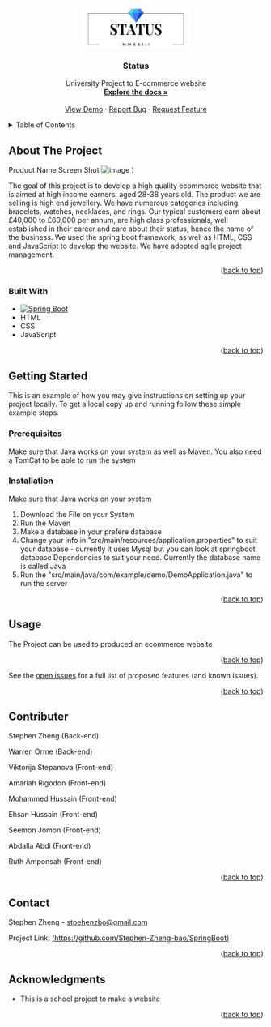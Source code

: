 <!-- Improved compatibility of back to top link: See: https://github.com/othneildrew/Best-README-Template/pull/73 -->
<a name="readme-top"></a>
<!--
*** Thanks for checking out the Best-README-Template. If you have a suggestion
*** that would make this better, please fork the repo and create a pull request
*** or simply open an issue with the tag "enhancement".
*** Don't forget to give the project a star!
*** Thanks again! Now go create something AMAZING! :D
-->



<!-- PROJECT SHIELDS -->
<!--
*** I'm using markdown "reference style" links for readability.
*** Reference links are enclosed in brackets [ ] instead of parentheses ( ).
*** See the bottom of this document for the declaration of the reference variables
*** for contributors-url, forks-url, etc. This is an optional, concise syntax you may use.
*** https://www.markdownguide.org/basic-syntax/#reference-style-links
-->




<!-- PROJECT LOGO -->
<br />
<div align="center">
  <a href="https://github.com/Stephen-Zheng-bao/SpringBoot">
    <img src="src/main/resources/static/images/statusLOGO.png" alt="Logo" width="210" height="80">
  </a>

<h3 align="center">Status</h3>

  <p align="center">
    University Project to E-commerce website
    <br />
    <a href="https://github.com/Stephen-Zheng-bao/SpringBoot"><strong>Explore the docs »</strong></a>
    <br />
    <br />
    <a href="https://github.com/Stephen-Zheng-bao/SpringBoot">View Demo</a>
    ·
    <a href="https://github.com/Stephen-Zheng-bao/SpringBoot">Report Bug</a>
    ·
    <a href="https://github.com/Stephen-Zheng-bao/SpringBoot">Request Feature</a>
  </p>
</div>



<!-- TABLE OF CONTENTS -->
<details>
  <summary>Table of Contents</summary>
  <ol>
    <li>
      <a href="#about-the-project">About The Project</a>
      <ul>
        <li><a href="#built-with">Built With</a></li>
      </ul>
    </li>
    <li>
      <a href="#getting-started">Getting Started</a>
      <ul>
        <li><a href="#prerequisites">Prerequisites</a></li>
        <li><a href="#installation">Installation</a></li>
      </ul>
    </li>
    <li><a href="#usage">Usage</a></li>
    <li><a href="#roadmap">Roadmap</a></li>
    <li><a href="#contributing">Contributing</a></li>
    <li><a href="#license">License</a></li>
    <li><a href="#contact">Contact</a></li>
    <li><a href="#acknowledgments">Acknowledgments</a></li>
  </ol>
</details>



<!-- ABOUT THE PROJECT -->
## About The Project

Product Name Screen Shot ![image](https://user-images.githubusercontent.com/92441599/229350384-93eaad85-4af7-4daa-9b0a-fad85d91ad7b.png)
)

The goal of this project is to develop a high quality ecommerce website that is aimed at high income earners, aged 28-38 years old. The product we are selling is high end jewellery. We have numerous categories including bracelets, watches, necklaces, and rings. Our typical customers earn about £40,000 to £60,000 per annum, are high class professionals, well established in their career and care about their status, hence the name of the business. We used the spring boot framework, as well as HTML, CSS and JavaScript to develop the website. We have adopted agile project management.

<p align="right">(<a href="#readme-top">back to top</a>)</p>



### Built With

* [![Spring Boot][Spring.js]][Spring-url]
* HTML
* CSS
* JavaScript

<p align="right">(<a href="#readme-top">back to top</a>)</p>



<!-- GETTING STARTED -->
## Getting Started

This is an example of how you may give instructions on setting up your project locally.
To get a local copy up and running follow these simple example steps.

### Prerequisites

Make sure that Java works on your system as well as Maven. You also need a TomCat to be able to run the system

### Installation

Make sure that Java works on your system

1. Download the File on your System
2. Run the Maven
3. Make a database in your prefere database
3. Change your info in "src/main/resources/application.properties" to suit your database - currently it uses Mysql but you can look at springboot database Dependencies to suit your need. Currently the database name is called Java
4. Run the "src/main/java/com/example/demo/DemoApplication.java" to run the server

<p align="right">(<a href="#readme-top">back to top</a>)</p>



<!-- USAGE EXAMPLES -->
## Usage

The Project can be used to produced an ecommerce website

<p align="right">(<a href="#readme-top">back to top</a>)</p>




See the [open issues](https://github.com/github_username/repo_name/issues) for a full list of proposed features (and known issues).

<p align="right">(<a href="#readme-top">back to top</a>)</p>



<!-- CONTRIBUTER -->
## Contributer

Stephen Zheng (Back-end)

Warren Orme (Back-end) 

Viktorija Stepanova (Front-end) 

Amariah Rigodon (Front-end) 

Mohammed Hussain (Front-end) 

Ehsan Hussain (Front-end)

Seemon Jomon (Front-end)

Abdalla Abdi (Front-end)

Ruth Amponsah (Front-end)


<p align="right">(<a href="#readme-top">back to top</a>)</p>





<!-- CONTACT -->
## Contact

Stephen Zheng - stpehenzbo@gmail.com

Project Link: [(https://github.com/Stephen-Zheng-bao/SpringBoot)]([https://github.com/Stephen-Zheng-bao/SpringBoot])

<p align="right">(<a href="#readme-top">back to top</a>)</p>



<!-- ACKNOWLEDGMENTS -->
## Acknowledgments

* This is a school project to make a website

<p align="right">(<a href="#readme-top">back to top</a>)</p>



<!-- MARKDOWN LINKS & IMAGES -->
<!-- https://www.markdownguide.org/basic-syntax/#reference-style-links -->
[contributors-shield]: https://img.shields.io/github/contributors/github_username/repo_name.svg?style=for-the-badge
[contributors-url]: https://github.com/github_username/repo_name/graphs/contributors
[forks-shield]: https://img.shields.io/github/forks/github_username/repo_name.svg?style=for-the-badge
[forks-url]: https://github.com/github_username/repo_name/network/members
[stars-shield]: https://img.shields.io/github/stars/github_username/repo_name.svg?style=for-the-badge
[stars-url]: https://github.com/github_username/repo_name/stargazers
[issues-shield]: https://img.shields.io/github/issues/github_username/repo_name.svg?style=for-the-badge
[issues-url]: https://github.com/github_username/repo_name/issues
[license-shield]: https://img.shields.io/github/license/github_username/repo_name.svg?style=for-the-badge
[license-url]: https://github.com/github_username/repo_name/blob/master/LICENSE.txt
[linkedin-shield]: https://img.shields.io/badge/-LinkedIn-black.svg?style=for-the-badge&logo=linkedin&colorB=555
[linkedin-url]: https://linkedin.com/in/linkedin_username
[product-screenshot]: images/screenshot.png
[Next.js]: https://img.shields.io/badge/next.js-000000?style=for-the-badge&logo=nextdotjs&logoColor=white
[Next-url]: https://nextjs.org/
[Spring.js]:https://img.shields.io/badge/SpringBoot-6DB33F?style=flat-square&logo=Spring&logoColor=white
[Spring-url]:https://spring.io/
[React.js]: https://img.shields.io/badge/React-20232A?style=for-the-badge&logo=react&logoColor=61DAFB
[React-url]: https://reactjs.org/
[Vue.js]: https://img.shields.io/badge/Vue.js-35495E?style=for-the-badge&logo=vuedotjs&logoColor=4FC08D
[Vue-url]: https://vuejs.org/
[Angular.io]: https://img.shields.io/badge/Angular-DD0031?style=for-the-badge&logo=angular&logoColor=white
[Angular-url]: https://angular.io/
[Svelte.dev]: https://img.shields.io/badge/Svelte-4A4A55?style=for-the-badge&logo=svelte&logoColor=FF3E00
[Svelte-url]: https://svelte.dev/
[Laravel.com]: https://img.shields.io/badge/Laravel-FF2D20?style=for-the-badge&logo=laravel&logoColor=white
[Laravel-url]: https://laravel.com
[Bootstrap.com]: https://img.shields.io/badge/Bootstrap-563D7C?style=for-the-badge&logo=bootstrap&logoColor=white
[Bootstrap-url]: https://getbootstrap.com
[JQuery.com]: https://img.shields.io/badge/jQuery-0769AD?style=for-the-badge&logo=jquery&logoColor=white
[JQuery-url]: https://jquery.com 
